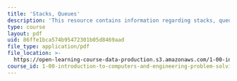 ```yaml
---
title: 'Stacks, Queues'
description: 'This resource contains information regarding stacks, queues.'
type: course
layout: pdf
uid: 86ffe1bca574b95472301b05d8469aad
file_type: application/pdf
file_location: >-
  https://open-learning-course-data-production.s3.amazonaws.com/1-00-introduction-to-computers-and-engineering-problem-solving-spring-2012/86ffe1bca574b95472301b05d8469aad_MIT1_00S12_Lec_35.pdf
course_id: 1-00-introduction-to-computers-and-engineering-problem-solving-spring-2012
---
```

